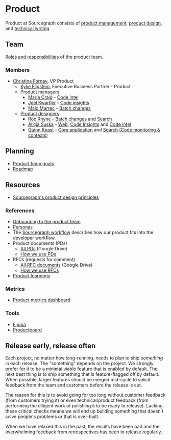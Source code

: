 # Product

Product at Sourcegraph consists of [product management](product_management/index.md), [product design](design/index.md), and [technical writing](technical_writing/index.md)
## Team

[Roles and responsibilities](roles/index.md) of the product team.

### Members

- [Christina Forney](../../../company/team/index.md#christina-forney-she-her), VP Product
   - [Kylie Fligstein](../../../company/team/index.md#kylie-fligstein-she-her), Executive Business Partner - Product
   - [Product managers](roles/index.md#product-manager)
      - [María Craig](../../../company/team/index.md#maría-craig-she-her) - [Code intel](../engineering/code-intelligence/index.md)
      - [Joel Kwartler](../../../company/team/index.md#joel-kwartler-he-him) - [Code insights](../engineering/web/code-insights/index.md)
      - [Malo Marrec](../../../company/team/index.md#malo-marrec-he-him) - [Batch changes](../engineering/batch-changes/index.md)
   - [Product designers](roles/index.md#product-designer)
      - [Rob Rhyne](../../../company/team/index.md#rob-rhyne) - [Batch changes](../engineering/batch-changes/index.md) and [Search](../engineering/search/index.md)
      - [Alicja Suska](../../../company/team/index.md#alicja-suska-she-her) - [Web](../engineering/web/index.md), [Code Insights](../engineering/web/code-insights/index.md) and [Code intel](../engineering/code-intelligence/index.md)
      - [Quinn Keast](../../../company/team/index.md#quinn-keast-he-him) - [Core application](../engineering/core-application/index.md) and [Search (Code monitoring & contexts)](../engineering/search/index.md)

## Planning

- [Product team goals](goals.md)
- [Roadmap](roadmap.md)

## Resources

- [Sourcegraph's product design principles](./design_principles.md)

### References

- [Onboarding to the product team](./onboarding/index.md)
- [Personas](../marketing/personas.md)
- The [Sourcegraph workflow](../../workflow/index.md) describes how our product fits into the developer workflow.
- Product documents (PDs)
  - [All PDs](https://drive.google.com/drive/folders/1UbuN9izpTj7ppJiduKI5tid8GEFuAiEx) (Google Drive)
  - [How we use PDs](product_documents.md)
- RFCs (requests for comment)
  - [All RFC documents](https://drive.google.com/drive/folders/1zP3FxdDlcSQGC1qvM9lHZRaHH4I9Jwwa) (Google Drive)
  - [How we use RFCs](../communication/rfcs/index.md)
- [Product learnings](product_learning.md)

### Metrics

- [Product metrics dashboard](https://sourcegraph.looker.com/dashboards/127)

### Tools

- [Figma](https://www.figma.com/files/team/438792081639669302/Sourcegraph)
- [Productboard](https://sourcegraph.productboard.com/)

## Release early, release often

Each project, no matter how long-running, needs to plan to ship _something_ in each release. The "something" depends on the project. We strongly prefer for it to be a minimal viable feature that is enabled by default. The next best thing is to ship something that is feature-flagged off by default. When possible, larger features should be merged mid-cycle to solicit feedback from the team and customers before the release is cut.

The reason for this is to avoid going for too long without customer feedback (from customers trying it) or even technical/product feedback (from performing the diligent work of polishing it to be ready to release). Lacking these critical checks means we will end up building something that doesn't solve people's problems or that is over-built.

When we have relaxed this in the past, the results have been bad and the overwhelming feedback from retrospectives has been to release regularly.
